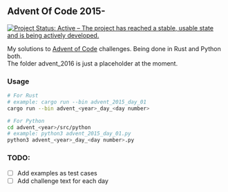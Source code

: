 ## Advent Of Code 2015-
[![Project Status: Active – The project has reached a stable, usable state and is being actively developed.](https://www.repostatus.org/badges/latest/active.svg)](https://www.repostatus.org/#active)   

My solutions to [Advent of Code](https://adventofcode.com) challenges. Being done in Rust and Python both.  
The folder advent_2016 is just a placeholder at the moment.

### Usage
```sh
# For Rust
# example: cargo run --bin advent_2015_day_01
cargo run --bin advent_<year>_day_<day number>

# For Python
cd advent_<year>/src/python
# example: python3 advent_2015_day_01.py
python3 advent_<year>_day_<day number>.py
```

### TODO:
- [ ] Add examples as test cases
- [ ] Add challenge text for each day
